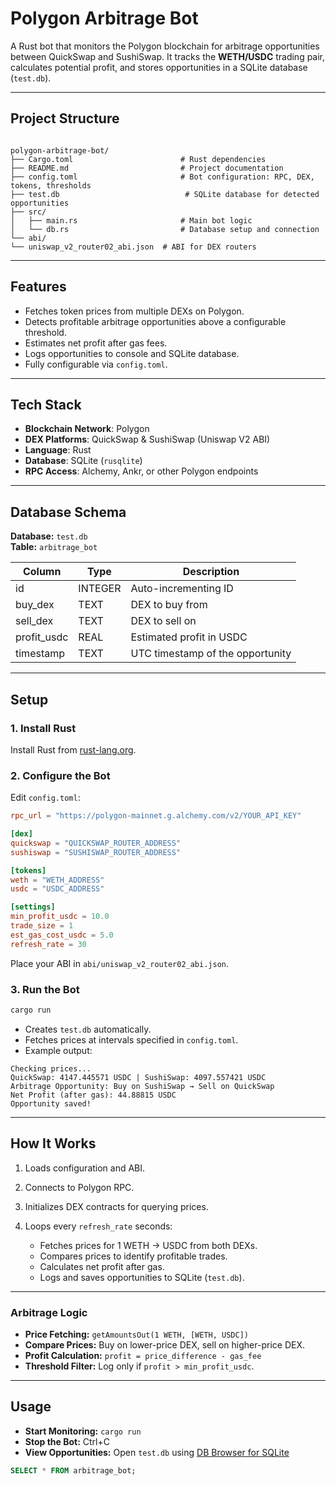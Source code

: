 # Polygon Arbitrage Bot

A Rust bot that monitors the Polygon blockchain for arbitrage opportunities between QuickSwap and SushiSwap. It tracks the **WETH/USDC** trading pair, calculates potential profit, and stores opportunities in a SQLite database (`test.db`).

---

## Project Structure

```

polygon-arbitrage-bot/
├── Cargo.toml                        # Rust dependencies
├── README.md                         # Project documentation
├── config.toml                       # Bot configuration: RPC, DEX, tokens, thresholds
├── test.db                            # SQLite database for detected opportunities
├── src/
│   ├── main.rs                       # Main bot logic
│   └── db.rs                         # Database setup and connection
└── abi/
└── uniswap_v2_router02_abi.json  # ABI for DEX routers

````

---

## Features

- Fetches token prices from multiple DEXs on Polygon.
- Detects profitable arbitrage opportunities above a configurable threshold.
- Estimates net profit after gas fees.
- Logs opportunities to console and SQLite database.
- Fully configurable via `config.toml`.

---

## Tech Stack

- **Blockchain Network**: Polygon  
- **DEX Platforms**: QuickSwap & SushiSwap (Uniswap V2 ABI)  
- **Language**: Rust  
- **Database**: SQLite (`rusqlite`)  
- **RPC Access**: Alchemy, Ankr, or other Polygon endpoints  

---

## Database Schema

**Database:** `test.db`  
**Table:** `arbitrage_bot`

| Column        | Type    | Description                          |
| ------------- | ------- | ------------------------------------ |
| id            | INTEGER | Auto-incrementing ID                  |
| buy_dex       | TEXT    | DEX to buy from                       |
| sell_dex      | TEXT    | DEX to sell on                        |
| profit_usdc   | REAL    | Estimated profit in USDC              |
| timestamp     | TEXT    | UTC timestamp of the opportunity      |

---

## Setup

### 1. Install Rust
Install Rust from [rust-lang.org](https://www.rust-lang.org/tools/install).

### 2. Configure the Bot
Edit `config.toml`:

```toml
rpc_url = "https://polygon-mainnet.g.alchemy.com/v2/YOUR_API_KEY"

[dex]
quickswap = "QUICKSWAP_ROUTER_ADDRESS"
sushiswap = "SUSHISWAP_ROUTER_ADDRESS"

[tokens]
weth = "WETH_ADDRESS"
usdc = "USDC_ADDRESS"

[settings]
min_profit_usdc = 10.0
trade_size = 1
est_gas_cost_usdc = 5.0
refresh_rate = 30
````

Place your ABI in `abi/uniswap_v2_router02_abi.json`.

### 3. Run the Bot

```bash
cargo run
```

* Creates `test.db` automatically.
* Fetches prices at intervals specified in `config.toml`.
* Example output:

```
Checking prices...
QuickSwap: 4147.445571 USDC | SushiSwap: 4097.557421 USDC
Arbitrage Opportunity: Buy on SushiSwap → Sell on QuickSwap
Net Profit (after gas): 44.88815 USDC
Opportunity saved!
```

---

## How It Works

1. Loads configuration and ABI.
2. Connects to Polygon RPC.
3. Initializes DEX contracts for querying prices.
4. Loops every `refresh_rate` seconds:

   * Fetches prices for 1 WETH → USDC from both DEXs.
   * Compares prices to identify profitable trades.
   * Calculates net profit after gas.
   * Logs and saves opportunities to SQLite (`test.db`).

---

### Arbitrage Logic

* **Price Fetching:** `getAmountsOut(1 WETH, [WETH, USDC])`
* **Compare Prices:** Buy on lower-price DEX, sell on higher-price DEX.
* **Profit Calculation:** `profit = price_difference - gas_fee`
* **Threshold Filter:** Log only if `profit > min_profit_usdc`.

---

## Usage

* **Start Monitoring:** `cargo run`
* **Stop the Bot:** Ctrl+C
* **View Opportunities:** Open `test.db` using [DB Browser for SQLite](https://sqlitebrowser.org/)

```sql
SELECT * FROM arbitrage_bot;
